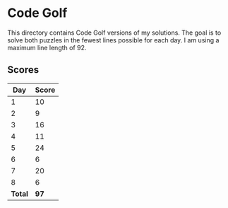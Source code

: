 # Code Golf

This directory contains Code Golf versions of my solutions. The goal is to solve both
puzzles in the fewest lines possible for each day. I am using a maximum line length of 92.

## Scores

| **Day** | **Score** |
| --- | ----- |
| 1 | 10 |
| 2 | 9 |
| 3 | 16 |
| 4 | 11 |
| 5 | 24 |
| 6 | 6 |
| 7 | 20 |
| 8 | 6 |
| **Total** | **97** |
